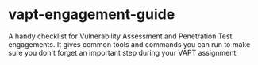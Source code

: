 # vapt-engagement-guide
A handy checklist for Vulnerability Assessment and Penetration Test engagements. It gives common tools and commands you can run to make sure you don't forget an important step during your VAPT assignment. 
